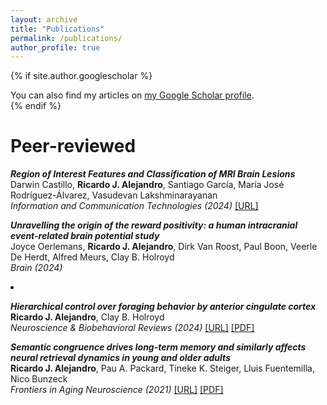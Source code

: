 ```yaml
---
layout: archive
title: "Publications"
permalink: /publications/
author_profile: true
---
```


{% if site.author.googlescholar %}
  <div class="wordwrap">You can also find my articles on <a href="{{site.author.googlescholar}}">my Google Scholar profile</a>.</div>
{% endif %}

<br>

Peer-reviewed
=====

***Region of Interest Features and Classification of MRI Brain Lesions***  
Darwin Castillo, **Ricardo J. Alejandro**, Santiago García, María José Rodríguez-Álvarez, Vasudevan Lakshminarayanan  
*Information and Communication Technologies (2024)* 
[[URL]](https://link.springer.com/chapter/10.1007/978-3-031-75431-9_4)

***Unravelling the origin of the reward positivity: a human intracranial event-related brain potential study***  
Joyce Oerlemans, **Ricardo J. Alejandro**, Dirk Van Roost, Paul Boon, Veerle De Herdt, Alfred Meurs, Clay B. Holroyd  
*Brain (2024)* 
<li><a href="https://academic.oup.com/brain/advance-article-abstract/doi/10.1093/brain/awae259/7727398"><i class="fa-solid fa-file-pdf" aria-hidden="true"></i></a></li>

***Hierarchical control over foraging behavior by anterior cingulate cortex***  
**Ricardo J. Alejandro**, Clay B. Holroyd  
*Neuroscience & Biobehavioral Reviews (2024)* 
[[URL]](https://www.sciencedirect.com/science/article/pii/S0149763424000927) 
[[PDF]](../files/Alejandro_&_Holroyd_2024.pdf)

***Semantic congruence drives long-term memory and similarly affects neural retrieval dynamics in young and older adults***  
**Ricardo J. Alejandro**, Pau A. Packard, Tineke K. Steiger, Lluis Fuentemilla, Nico Bunzeck  
*Frontiers in Aging Neuroscience (2021)* 
[[URL]](https://www.frontiersin.org/journals/aging-neuroscience/articles/10.3389/fnagi.2021.683908/full) 
[[PDF]](../files/Alejandro_et_al_2021.pdf)